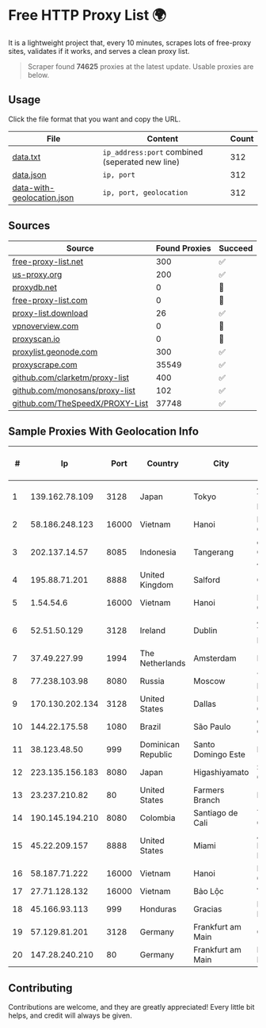
# Free HTTP Proxy List 🌍

It is a lightweight project that, every 10 minutes, scrapes lots of free-proxy sites, validates if it works, and serves a clean proxy list.


> Scraper found **74625** proxies at the latest update. Usable proxies are below.

## Usage

Click the file format that you want and copy the URL.


|File|Content|Count|
|----|-------|-----|
|[data.txt](https://raw.githubusercontent.com/themiralay/Proxy-List-World/master/data.txt)|`ip_address:port` combined (seperated new line)|312|
|[data.json](https://raw.githubusercontent.com/themiralay/Proxy-List-World/master/data.json)|`ip, port`|312|
|[data-with-geolocation.json](https://raw.githubusercontent.com/themiralay/Proxy-List-World/master/data-with-geolocation.json)|`ip, port, geolocation`|312|

## Sources

|Source|Found Proxies|Succeed|
|------|-------------|-------|
|[free-proxy-list.net](https://free-proxy-list.net)|300|✅|
|[us-proxy.org](https://www.us-proxy.org)|200|✅|
|[proxydb.net](http://proxydb.net)|0|🚫|
|[free-proxy-list.com](https://free-proxy-list.com/?page=&port=&type%5B%5D=http&type%5B%5D=https&up_time=0&search=Search)|0|🚫|
|[proxy-list.download](https://www.proxy-list.download/HTTP)|26|✅|
|[vpnoverview.com](https://vpnoverview.com/privacy/anonymous-browsing/free-proxy-servers)|0|🚫|
|[proxyscan.io](https://www.proxyscan.io)|0|🚫|
|[proxylist.geonode.com](https://proxylist.geonode.com/api/proxy-list?limit=300&page=1&sort_by=lastChecked&sort_type=desc&protocols=http,https)|300|✅|
|[proxyscrape.com](https://api.proxyscrape.com/v2/?request=displayproxies&protocol=http&timeout=10000&country=all&ssl=all&anonymity=all)|35549|✅|
|[github.com/clarketm/proxy-list](https://raw.githubusercontent.com/clarketm/proxy-list/master/proxy-list-raw.txt)|400|✅|
|[github.com/monosans/proxy-list](https://raw.githubusercontent.com/monosans/proxy-list/main/proxies/http.txt)|102|✅|
|[github.com/TheSpeedX/PROXY-List](https://raw.githubusercontent.com/TheSpeedX/PROXY-List/master/http.txt)|37748|✅|


## Sample Proxies With Geolocation Info

|#|Ip|Port|Country|City|Internet Service Provider|
|-|--|----|-------|----|-------------------------|
|1|139.162.78.109|3128|Japan|Tokyo|Akamai Technologies, Inc.|
|2|58.186.248.123|16000|Vietnam|Hanoi|FPT Telecom Company|
|3|202.137.14.57|8085|Indonesia|Tangerang|customer in Corporate Access|
|4|195.88.71.201|8888|United Kingdom|Salford|OVH SAS|
|5|1.54.54.6|16000|Vietnam|Hanoi|FPT Telecom Company|
|6|52.51.50.129|3128|Ireland|Dublin|Amazon Technologies Inc.|
|7|37.49.227.99|1994|The Netherlands|Amsterdam|ESTOXY OU|
|8|77.238.103.98|8080|Russia|Moscow|Telecom-Birzha, LLC|
|9|170.130.202.134|3128|United States|Dallas|Eonix Corporation|
|10|144.22.175.58|1080|Brazil|São Paulo|Oracle Corporation|
|11|38.123.48.50|999|Dominican Republic|Santo Domingo Este|Bravic SRL|
|12|223.135.156.183|8080|Japan|Higashiyamato|So-net Corporation|
|13|23.237.210.82|80|United States|Farmers Branch|FDCservers.net|
|14|190.145.194.210|8080|Colombia|Santiago de Cali|Telmex Colombia S.A.|
|15|45.22.209.157|8888|United States|Miami|AT&T Enterprises, LLC|
|16|58.187.71.222|16000|Vietnam|Hanoi|FPT Telecom Company|
|17|27.71.128.132|16000|Vietnam|Bảo Lộc|Viettel Group|
|18|45.166.93.113|999|Honduras|Gracias|Multicable De Honduras|
|19|57.129.81.201|3128|Germany|Frankfurt am Main|OVH SAS|
|20|147.28.240.210|80|Germany|Frankfurt am Main|Packet Host, Inc.|



## Contributing

Contributions are welcome, and they are greatly appreciated! Every
little bit helps, and credit will always be given.

